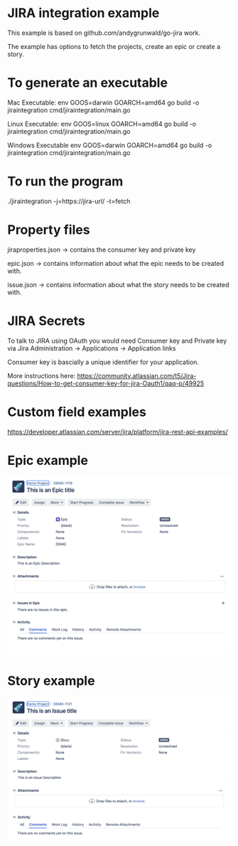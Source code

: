 # JIRA integration example
This example is based on github.com/andygrunwald/go-jira work.

The example has options to fetch the projects, create an epic or create a story.

# To generate an executable
Mac Executable:
env GOOS=darwin GOARCH=amd64 go build -o jiraintegration  cmd/jiraintegration/main.go

Linux Executable:
env GOOS=linux GOARCH=amd64 go build -o jiraintegration  cmd/jiraintegration/main.go

Windows Executable
env GOOS=darwin GOARCH=amd64 go build -o jiraintegration  cmd/jiraintegration/main.go

# To run the program
./jiraintegration -j=https://jira-url/ -t=fetch

# Property files
jiraproperties.json -> contains the consumer key and private key

epic.json -> contains information about what the epic needs to be created with.

issue.json -> contains information about what the story needs to be created with.

# JIRA Secrets
To talk to JIRA using OAuth you would need Consumer key and Private key via Jira Administration -> Applications -> Application links

Consumer key is bascially a unique identifier for your application.

More instructions here: 
https://community.atlassian.com/t5/Jira-questions/How-to-get-consumer-key-for-jira-Oauth1/qaq-p/49925

# Custom field examples
https://developer.atlassian.com/server/jira/platform/jira-rest-api-examples/

# Epic example
![Scheme](images/epic.png)

# Story example
![Scheme](images/story.png)